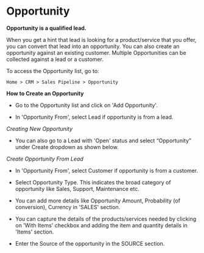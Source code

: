 # Opportunity 

**Opportunity is a qualified lead.**

When you get a hint that lead is looking for a product/service that you offer, you can convert that lead into an opportunity. You can also create an opportunity against an existing customer. Multiple Opportunities can be collected against a lead or a customer.

To access the Opportunity list, go to:

` Home > CRM > Sales Pipeline > Opportunity   `

**How to Create an Opportunity**

* Go to the Opportunity list and click on 'Add Opportunity'.

* In 'Opportunity From', select Lead if opportunity is from a lead.

*Creating New Opportunity*

* You can also go to a Lead with 'Open' status and select “Opportunity” under Create dropdown as shown below.

*Create Opportunity From Lead*

* In 'Opportunity From', select Customer if opportunity is from a customer.

* Select Opportunity Type. This indicates the broad category of opportunity like Sales, Support, Maintenance etc.

* You can add more details like Opportunity Amount, Probability (of conversion), Currency in 'SALES' section.

* You can capture the details of the products/services needed by clicking on 'With Items' checkbox and adding the item and quantity details in 'Items' section.

* Enter the Source of the opportunity in the SOURCE section.